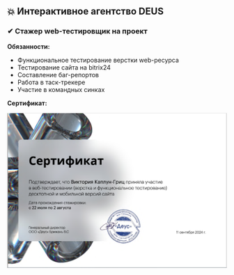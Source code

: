 ## 💥 Интерактивное агентство DEUS

### ✔ Стажер web-тестировщик на проект

**Обязанности:**

* Функциональное тестирование верстки web-ресурса
* Тестирование сайта на bitrix24
* Составление баг-репортов
* Работа в таск-трекере 
* Участие в командных синках

**Сертификат:**

![](https://github.com/ViktoryiaKaplunHryts/ViktoryiaKaplunHryts/blob/main/certificates/Screenshot_17.png)
